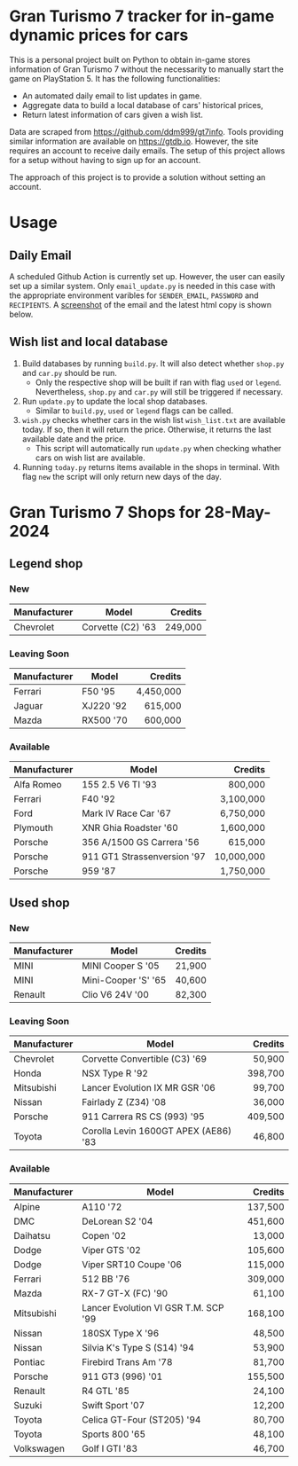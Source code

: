 # Gran Turismo 7 tracker for in-game dynamic prices for cars

This is a personal project built on Python to obtain in-game stores information of Gran Turismo 7 without the necessarity to manually start the game on PlayStation 5. It has the following functionalities:

- An automated daily email to list updates in game.
- Aggregate data to build a local database of cars' historical prices,
- Return latest information of cars given a wish list.

Data are scraped from https://github.com/ddm999/gt7info. Tools providing similar information are available on https://gtdb.io. However, the site requires an account to receive daily emails. The setup of this project allows for a setup without having to sign up for an account.

The approach of this project is to provide a solution without setting an account.

# Usage

## Daily Email

A scheduled Github Action is currently set up. However, the user can easily set up a similar system. Only `email_update.py` is needed in this case with the appropriate environment varibles for `SENDER_EMAIL`, `PASSWORD` and `RECIPIENTS`. A [screenshot](https://raw.githubusercontent.com/marcohoucheng/Gran-Turismo-7-Price-Tracker/main/data/email_screenshot.png) of the email and the latest html copy is shown below.

## Wish list and local database

1. Build databases by running `build.py`. It will also detect whether `shop.py` and `car.py` should be run.
    - Only the respective shop will be built if ran with flag `used` or `legend`. Nevertheless, `shop.py` and `car.py` will still be triggered if necessary.
2. Run `update.py` to update the local shop databases.
    - Similar to `build.py`, `used` or `legend` flags can be called.
3. `wish.py` checks whether cars in the wish list `wish_list.txt` are available today. If so, then it will return the price. Otherwise, it returns the last available date and the price.
    - This script will automatically run `update.py` when checking whather cars on wish list are available.
4. Running `today.py` returns items available in the shops in terminal. With flag `new` the script will only return new days of the day.


# Gran Turismo 7 Shops for 28-May-2024



## Legend shop

### New
 | Manufacturer | Model | Credits |
 | --- | --- | --: |
|Chevrolet|Corvette (C2) '63|249,000|

### Leaving Soon
 | Manufacturer | Model | Credits |
 | --- | --- | --: |
|Ferrari|F50 '95|4,450,000|
|Jaguar|XJ220 '92|615,000|
|Mazda|RX500 '70|600,000|

### Available
 | Manufacturer | Model | Credits |
 | --- | --- | --: |
|Alfa Romeo|155 2.5 V6 TI '93|800,000|
|Ferrari|F40 '92|3,100,000|
|Ford|Mark IV Race Car '67|6,750,000|
|Plymouth|XNR Ghia Roadster '60|1,600,000|
|Porsche|356 A/1500 GS Carrera '56|615,000|
|Porsche|911 GT1 Strassenversion '97|10,000,000|
|Porsche|959 '87|1,750,000|


## Used shop

### New
 | Manufacturer | Model | Credits |
 | --- | --- | --: |
|MINI|MINI Cooper S '05|21,900|
|MINI|Mini-Cooper 'S' '65|40,600|
|Renault|Clio V6 24V '00|82,300|

### Leaving Soon
 | Manufacturer | Model | Credits |
 | --- | --- | --: |
|Chevrolet|Corvette Convertible (C3) '69|50,900|
|Honda|NSX Type R '92|398,700|
|Mitsubishi|Lancer Evolution IX MR GSR '06|99,700|
|Nissan|Fairlady Z (Z34) '08|36,000|
|Porsche|911 Carrera RS CS (993) '95|409,500|
|Toyota|Corolla Levin 1600GT APEX (AE86) '83|46,800|

### Available
 | Manufacturer | Model | Credits |
 | --- | --- | --: |
|Alpine|A110 '72|137,500|
|DMC|DeLorean S2 '04|451,600|
|Daihatsu|Copen '02|13,000|
|Dodge|Viper GTS '02|105,600|
|Dodge|Viper SRT10 Coupe '06|115,000|
|Ferrari|512 BB '76|309,000|
|Mazda|RX-7 GT-X (FC) '90|61,100|
|Mitsubishi|Lancer Evolution VI GSR T.M. SCP '99|168,100|
|Nissan|180SX Type X '96|48,500|
|Nissan|Silvia K's Type S (S14) '94|53,900|
|Pontiac|Firebird Trans Am '78|81,700|
|Porsche|911 GT3 (996) '01|155,500|
|Renault|R4 GTL '85|24,100|
|Suzuki|Swift Sport '07|12,200|
|Toyota|Celica GT-Four (ST205) '94|80,700|
|Toyota|Sports 800 '65|48,100|
|Volkswagen|Golf I GTI '83|46,700|
